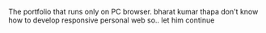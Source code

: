 
The portfolio that runs only on PC browser. bharat kumar thapa don't know how to develop responsive personal web so.. let him continue
